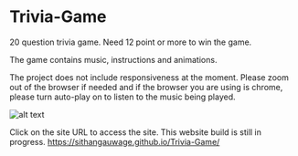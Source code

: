 # Trivia-Game

20 question trivia game. Need 12 point or more to win the game.

The game contains music, instructions and animations.

The project does not include responsiveness at the moment. Please zoom out of the browser if needed and if the browser you are using is chrome, please turn auto-play on to listen to the music being played.


![alt text](/Images/Github.PNG)

Click on the site URL to access the site. This website build is still in progress.
https://sithangauwage.github.io/Trivia-Game/
